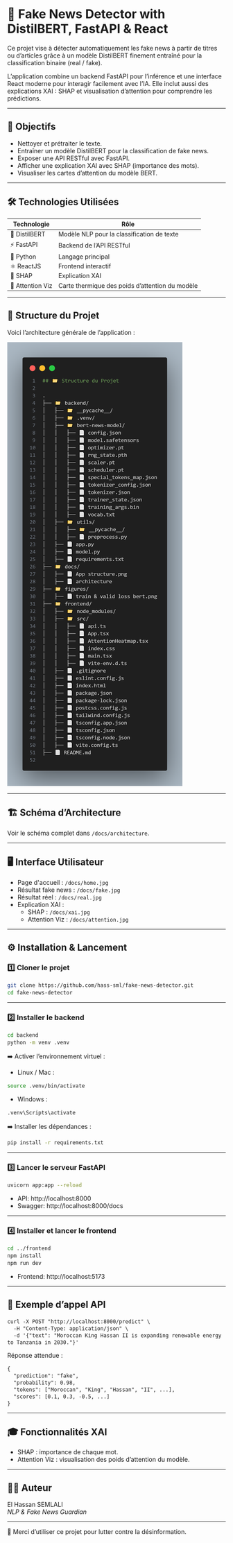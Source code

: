# 🧠 Fake News Detector with DistilBERT, FastAPI & React

Ce projet vise à détecter automatiquement les fake news à partir de titres ou d’articles grâce à un modèle DistilBERT finement entraîné pour la classification binaire (real / fake).

L’application combine un backend FastAPI pour l’inférence et une interface React moderne pour interagir facilement avec l’IA. Elle inclut aussi des explications XAI : SHAP et visualisation d’attention pour comprendre les prédictions.

---

## 📌 Objectifs

- Nettoyer et prétraiter le texte.
- Entraîner un modèle DistilBERT pour la classification de fake news.
- Exposer une API RESTful avec FastAPI.
- Afficher une explication XAI avec SHAP (importance des mots).
- Visualiser les cartes d’attention du modèle BERT.

---

## 🛠️ Technologies Utilisées

| Technologie       | Rôle                                                        |
|-------------------|-------------------------------------------------------------|
| 🤖 DistilBERT      | Modèle NLP pour la classification de texte                  |
| ⚡ FastAPI         | Backend de l’API RESTful                                    |
| 🐍 Python          | Langage principal                                           |
| ⚛️ ReactJS         | Frontend interactif                                         |
| 🧩 SHAP            | Explication XAI                                             |
| 🔬 Attention Viz   | Carte thermique des poids d’attention du modèle             |

---

## 📁 Structure du Projet

Voici l’architecture générale de l’application :

![Structure de l'application](docs/App%20structure.png)

---

## 🏗️ Schéma d’Architecture

Voir le schéma complet dans `/docs/architecture`.

---

## 🖥️ Interface Utilisateur

- Page d'accueil : `/docs/home.jpg`
- Résultat fake news : `/docs/fake.jpg`
- Résultat réel : `/docs/real.jpg`
- Explication XAI :
  - SHAP :  `/docs/xai.jpg`
  - Attention Viz : `/docs/attention.jpg`

---

## ⚙️ Installation & Lancement

### 1️⃣ Cloner le projet
```bash
git clone https://github.com/hass-sml/fake-news-detector.git
cd fake-news-detector
```
---

### 2️⃣ Installer le backend
```bash
cd backend
python -m venv .venv
```
➡️ Activer l’environnement virtuel :
- Linux / Mac :
```bash
source .venv/bin/activate
```
- Windows :
```bash
.venv\Scripts\activate
```
➡️ Installer les dépendances :
```bash
pip install -r requirements.txt
```
---

### 3️⃣ Lancer le serveur FastAPI

```bash
uvicorn app:app --reload
``` 

- API: http://localhost:8000
- Swagger: http://localhost:8000/docs

---

### 4️⃣ Installer et lancer le frontend
```bash
cd ../frontend
npm install
npm run dev
```
- Frontend: http://localhost:5173

---

## 📮 Exemple d’appel API
```curl
curl -X POST "http://localhost:8000/predict" \
  -H "Content-Type: application/json" \
  -d '{"text": "Moroccan King Hassan II is expanding renewable energy to Tanzania in 2030."}'
```
Réponse attendue :
```
{
  "prediction": "fake",
  "probability": 0.98,
  "tokens": ["Moroccan", "King", "Hassan", "II", ...],
  "scores": [0.1, 0.3, -0.5, ...]
}
```
---

## 🎓 Fonctionnalités XAI

- SHAP : importance de chaque mot.
- Attention Viz : visualisation des poids d’attention du modèle.

---

## 👨‍💻 Auteur

El Hassan SEMLALI  
_NLP & Fake News Guardian_

---

💙 Merci d’utiliser ce projet pour lutter contre la désinformation.
